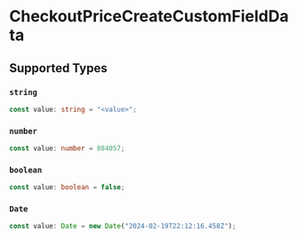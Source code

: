 # CheckoutPriceCreateCustomFieldData


## Supported Types

### `string`

```typescript
const value: string = "<value>";
```

### `number`

```typescript
const value: number = 884057;
```

### `boolean`

```typescript
const value: boolean = false;
```

### `Date`

```typescript
const value: Date = new Date("2024-02-19T22:12:16.458Z");
```

